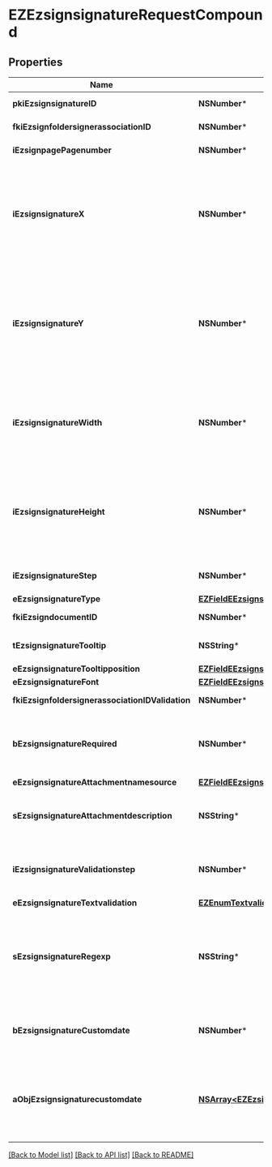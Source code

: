 # EZEzsignsignatureRequestCompound

## Properties
Name | Type | Description | Notes
------------ | ------------- | ------------- | -------------
**pkiEzsignsignatureID** | **NSNumber*** | The unique ID of the Ezsignsignature | [optional] 
**fkiEzsignfoldersignerassociationID** | **NSNumber*** | The unique ID of the Ezsignfoldersignerassociation | 
**iEzsignpagePagenumber** | **NSNumber*** | The page number in the Ezsigndocument | 
**iEzsignsignatureX** | **NSNumber*** | The X coordinate (Horizontal) where to put the Ezsignsignature on the page.  Coordinate is calculated at 100dpi (dot per inch). So for example, if you want to put the Ezsignsignature 2 inches from the left border of the page, you would use \&quot;200\&quot; for the X coordinate. | 
**iEzsignsignatureY** | **NSNumber*** | The Y coordinate (Vertical) where to put the Ezsignsignature on the page.  Coordinate is calculated at 100dpi (dot per inch). So for example, if you want to put the Ezsignsignature 3 inches from the top border of the page, you would use \&quot;300\&quot; for the Y coordinate. | 
**iEzsignsignatureWidth** | **NSNumber*** | The width of the Ezsignsignature.  Size is calculated at 100dpi (dot per inch). So for example, if you want the Ezsignsignature to have a width of 2 inches, you would use \&quot;200\&quot; for the iEzsignsignatureWidth. | [optional] 
**iEzsignsignatureHeight** | **NSNumber*** | The height of the Ezsignsignature.  Size is calculated at 100dpi (dot per inch). So for example, if you want the Ezsignsignature to have an height of 2 inches, you would use \&quot;200\&quot; for the iEzsignsignatureHeight. | [optional] 
**iEzsignsignatureStep** | **NSNumber*** | The step when the Ezsignsigner will be invited to sign | 
**eEzsignsignatureType** | [**EZFieldEEzsignsignatureType***](EZFieldEEzsignsignatureType.md) |  | 
**fkiEzsigndocumentID** | **NSNumber*** | The unique ID of the Ezsigndocument | 
**tEzsignsignatureTooltip** | **NSString*** | A tooltip that will be presented to Ezsignsigner about the Ezsignsignature | [optional] 
**eEzsignsignatureTooltipposition** | [**EZFieldEEzsignsignatureTooltipposition***](EZFieldEEzsignsignatureTooltipposition.md) |  | [optional] 
**eEzsignsignatureFont** | [**EZFieldEEzsignsignatureFont***](EZFieldEEzsignsignatureFont.md) |  | [optional] 
**fkiEzsignfoldersignerassociationIDValidation** | **NSNumber*** | The unique ID of the Ezsignfoldersignerassociation | [optional] 
**bEzsignsignatureRequired** | **NSNumber*** | Whether the Ezsignsignature is required or not. This field is relevant only with Ezsignsignature with eEzsignsignatureType &#x3D; Attachments. | [optional] 
**eEzsignsignatureAttachmentnamesource** | [**EZFieldEEzsignsignatureAttachmentnamesource***](EZFieldEEzsignsignatureAttachmentnamesource.md) |  | [optional] 
**sEzsignsignatureAttachmentdescription** | **NSString*** | The description attached to the attachment name added in Ezsignsignature of eEzsignsignatureType Attachments | [optional] 
**iEzsignsignatureValidationstep** | **NSNumber*** | The step when the Ezsignsigner will be invited to validate the Ezsignsignature of eEzsignsignatureType Attachments | [optional] 
**eEzsignsignatureTextvalidation** | [**EZEnumTextvalidation***](EZEnumTextvalidation.md) |  | [optional] 
**sEzsignsignatureRegexp** | **NSString*** | A regular expression to indicate what values are acceptable for the Ezsignsignature.  This can only be set if eEzsignsignatureType is **FieldText** or **FieldTextarea** and eEzsignsignatureTextvalidation is **Custom** | [optional] 
**bEzsignsignatureCustomdate** | **NSNumber*** | Whether the Ezsignsignature has a custom date format or not. (Only possible when eEzsignsignatureType is **Name** or **Handwritten**) | [optional] 
**aObjEzsignsignaturecustomdate** | [**NSArray&lt;EZEzsignsignaturecustomdateRequestCompound&gt;***](EZEzsignsignaturecustomdateRequestCompound.md) | An array of custom date blocks that will be filled at the time of signature.  Can only be used if bEzsignsignatureCustomdate is true.  Use an empty array if you don&#39;t want to have a date at all. | [optional] 

[[Back to Model list]](../README.md#documentation-for-models) [[Back to API list]](../README.md#documentation-for-api-endpoints) [[Back to README]](../README.md)


